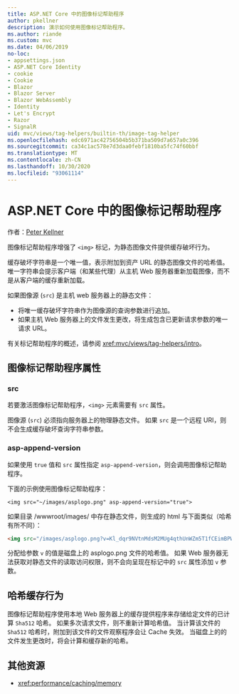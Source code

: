 ```yaml
---
title: ASP.NET Core 中的图像标记帮助程序
author: pkellner
description: 演示如何使用图像标记帮助程序。
ms.author: riande
ms.custom: mvc
ms.date: 04/06/2019
no-loc:
- appsettings.json
- ASP.NET Core Identity
- cookie
- Cookie
- Blazor
- Blazor Server
- Blazor WebAssembly
- Identity
- Let's Encrypt
- Razor
- SignalR
uid: mvc/views/tag-helpers/builtin-th/image-tag-helper
ms.openlocfilehash: edc6971ac42756504b5b371ba509d7a657a0c396
ms.sourcegitcommit: ca34c1ac578e7d3daa0febf1810ba5fc74f60bbf
ms.translationtype: MT
ms.contentlocale: zh-CN
ms.lasthandoff: 10/30/2020
ms.locfileid: "93061114"
---
```

# <a name="image-tag-helper-in-aspnet-core"></a>ASP.NET Core 中的图像标记帮助程序

作者：[Peter Kellner](https://peterkellner.net)

图像标记帮助程序增强了 `<img>` 标记，为静态图像文件提供缓存破坏行为。

缓存破坏字符串是一个唯一值，表示附加到资产 URL 的静态图像文件的哈希值。 唯一字符串会提示客户端（和某些代理）从主机 Web 服务器重新加载图像，而不是从客户端的缓存重新加载。

如果图像源 (`src`) 是主机 web 服务器上的静态文件：

* 将唯一缓存破坏字符串作为图像源的查询参数进行追加。
* 如果主机 Web 服务器上的文件发生更改，将生成包含已更新请求参数的唯一请求 URL。

有关标记帮助程序的概述，请参阅 <xref:mvc/views/tag-helpers/intro>。

## <a name="image-tag-helper-attributes"></a>图像标记帮助程序属性

### <a name="src"></a>src

若要激活图像标记帮助程序，`<img>` 元素需要有 `src` 属性。

图像源 (`src`) 必须指向服务器上的物理静态文件。 如果 `src` 是一个远程 URI，则不会生成缓存破坏查询字符串参数。

### <a name="asp-append-version"></a>asp-append-version

如果使用 `true` 值和 `src` 属性指定 `asp-append-version`，则会调用图像标记帮助程序。

下面的示例使用图像标记帮助程序：

```cshtml
<img src="~/images/asplogo.png" asp-append-version="true">
```

如果目录 /wwwroot/images/  中存在静态文件，则生成的 html 与下面类似（哈希有所不同）：

```html
<img src="/images/asplogo.png?v=Kl_dqr9NVtnMdsM2MUg4qthUnWZm5T1fCEimBPWDNgM">
```

分配给参数 `v` 的值是磁盘上的 asplogo.png 文件的哈希值。  如果 Web 服务器无法获取对静态文件的读取访问权限，则不会向呈现在标记中的 `src` 属性添加 `v` 参数。

## <a name="hash-caching-behavior"></a>哈希缓存行为

图像标记帮助程序使用本地 Web 服务器上的缓存提供程序来存储给定文件的已计算 `Sha512` 哈希。 如果多次请求文件，则不重新计算哈希值。 当计算该文件的 `Sha512` 哈希时，附加到该文件的文件观察程序会让 Cache 失效。 当磁盘上的的文件发生更改时，将会计算和缓存新的哈希。

## <a name="additional-resources"></a>其他资源

* <xref:performance/caching/memory>
